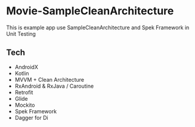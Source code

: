 # Movie-SampleCleanArchitecture
This is example app use SampleCleanArchitecture and Spek Framework in Unit Testing

## Tech
- AndroidX
- Kotlin
- MVVM + Clean Architecture
- RxAndroid & RxJava / Caroutine
- Retrofit
- Glide
- Mockito
- Spek Framework
- Dagger for Di
